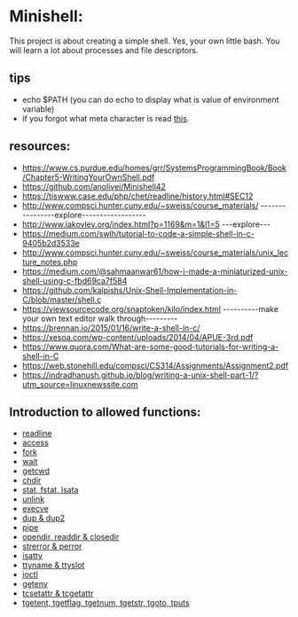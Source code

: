 # Minishell:
This project is about creating a simple shell. Yes, your own little bash. You will learn a lot about processes and file descriptors.
## tips
- echo $PATH (you can do echo to display what is value of environment variable)
- if you forgot what meta character is read [this](https://en.wikipedia.org/wiki/Metacharacter).
## resources:
- https://www.cs.purdue.edu/homes/grr/SystemsProgrammingBook/Book/Chapter5-WritingYourOwnShell.pdf
- https://github.com/anolivei/Minishell42
- https://tiswww.case.edu/php/chet/readline/history.html#SEC12
- http://www.compsci.hunter.cuny.edu/~sweiss/course_materials/ ----------------explore------------------
- http://www.iakovlev.org/index.html?p=1169&m=1&l1=5 ---explore---
- https://medium.com/swlh/tutorial-to-code-a-simple-shell-in-c-9405b2d3533e
- http://www.compsci.hunter.cuny.edu/~sweiss/course_materials/unix_lecture_notes.php
- https://medium.com/@sahmaanwar61/how-i-made-a-miniaturized-unix-shell-using-c-fbd69ca7f584
- https://github.com/kalpishs/Unix-Shell-Implementation-in-C/blob/master/shell.c
- https://viewsourcecode.org/snaptoken/kilo/index.html ----------make your own text editor walk through---------
- https://brennan.io/2015/01/16/write-a-shell-in-c/
- https://xesoa.com/wp-content/uploads/2014/04/APUE-3rd.pdf
- https://www.quora.com/What-are-some-good-tutorials-for-writing-a-shell-in-C
- https://web.stonehill.edu/compsci/CS314/Assignments/Assignment2.pdf
- https://indradhanush.github.io/blog/writing-a-unix-shell-part-1/?utm_source=linuxnewssite.com
## Introduction to allowed functions:
- [readline](docs/readline.MD)
- [access](docs/access.MD)
- [fork](docs/fork.MD)
- [wait](docs/wait.MD)
- [getcwd](docs/getcwd.MD)
- [chdir](docs/chdir.MD)
- [stat, fstat, lsata](docs/stat.MD)
- [unlink](docs/unlink.MD)
- [execve](docs/execve.MD)
- [dup & dup2](docs/dup.MD)
- [pipe](docs/pipe.MD)
- [opendir, readdir & closedir](docs/opendir.MD)
- [strerror & perror](docs/errors.MD)
- [isatty](docs/isatty.MD)
- [ttyname & ttyslot](docs/tty.MD)
- [ioctl](docs/ioctl.MD)
- [getenv](docs/getenv.MD)
- [tcsetattr & tcgetattr](docs/tcattr.MD)
- [tgetent, tgetflag, tgetnum, tgetstr, tgoto, tputs](docs/tget.MD)
